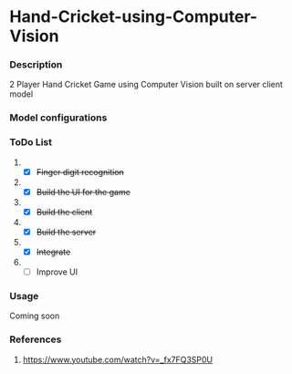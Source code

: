# Hand-Cricket-using-Computer-Vision

### Description
2 Player Hand Cricket Game using Computer Vision built on server client model

### Model configurations

### ToDo List 

1. -[x] ~~Finger digit recognition~~ 
2. -[x] ~~Build the UI for the game~~ 
3. -[x] ~~Build the client~~ 
4. -[x] ~~Build the server~~
5. -[x] ~~Integrate~~ 
6. -[ ] Improve UI 

### Usage
Coming soon 

### References 
1. <https://www.youtube.com/watch?v=_fx7FQ3SP0U>
